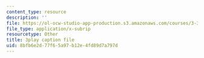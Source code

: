 ```yaml
---
content_type: resource
description: ''
file: https://ol-ocw-studio-app-production.s3.amazonaws.com/courses/3-320-atomistic-computer-modeling-of-materials-sma-5107-spring-2005/8bfb6e2d77f65a97b12e4fd89d7a797d_egK3Cih11J4.vtt
file_type: application/x-subrip
resourcetype: Other
title: 3play caption file
uid: 8bfb6e2d-77f6-5a97-b12e-4fd89d7a797d
---
```

